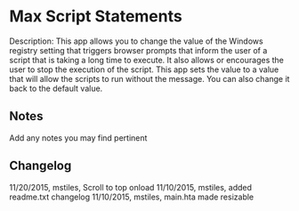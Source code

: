 Max Script Statements
============
Description: This app allows you to change the value of the Windows registry setting that triggers browser prompts that inform the user of a script that is taking a long time to execute. It also allows or encourages the user to stop the execution of the script. This app sets the value to a value that will allow the scripts to run without the message. You can also change it back to the default value.

Notes
----
Add any notes you may find pertinent 

Changelog
----
11/20/2015, mstiles, Scroll to top onload
11/10/2015, mstiles, added readme.txt changelog
11/10/2015, mstiles, main.hta made resizable
